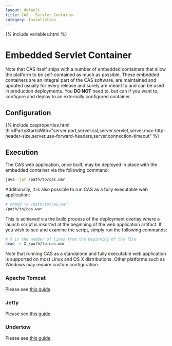 ```yaml
---
layout: default
title: CAS - Servlet Container
category: Installation
---
```

{% include variables.html %}

# Embedded Servlet Container

Note that CAS itself ships with a number of embedded containers that allow the platform to be self-contained 
as much as possible. These embedded containers are an integral part of the CAS software, are maintained and 
updated usually for every release and surely are meant to and can be used in production deployments. 
You **DO NOT** need to, but can if you want to, configure and deploy to an externally configured container. 

## Configuration

{% include casproperties.html 
thirdPartyStartsWith="server.port,server.ssl,server.servlet,server.max-http-header-size,server.use-forward-headers,server.connection-timeout" %}

## Execution

The CAS web application, once built, may be deployed in place with the embedded container via the following command:

```bash
java -jar /path/to/cas.war
```

Additionally, it is also possible to run CAS as a fully executable web application:

```bash
# chmod +x /path/to/cas.war
/path/to/cas.war
```

This is achieved via the build process of the deployment overlay where a 
launch script is *inserted* at the beginning of the web application artifact. If you
 wish to see and examine the script, simply run the following commands:
 
 ```bash
 # X is the number of lines from the beginning of the file
 head -n X /path/to.cas.war
 ```
 
Note that running CAS as a standalone and fully executable web application 
is supported on most Linux and OS X distributions. 
Other platforms such as Windows may require custom configuration.

### Apache Tomcat

Please see [this guide](Configuring-Servlet-Container-Embedded-Tomcat.html).

### Jetty

Please see [this guide](Configuring-Servlet-Container-Embedded-Jetty.html).

### Undertow

Please see [this guide](Configuring-Servlet-Container-Embedded-Undertow.html).
